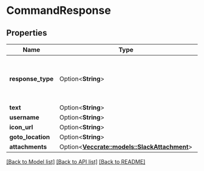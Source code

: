 # CommandResponse

## Properties

Name | Type | Description | Notes
------------ | ------------- | ------------- | -------------
**response_type** | Option<**String**> | The response type either in_channel or ephemeral | [optional]
**text** | Option<**String**> |  | [optional]
**username** | Option<**String**> |  | [optional]
**icon_url** | Option<**String**> |  | [optional]
**goto_location** | Option<**String**> |  | [optional]
**attachments** | Option<[**Vec<crate::models::SlackAttachment>**](SlackAttachment.md)> |  | [optional]

[[Back to Model list]](../README.md#documentation-for-models) [[Back to API list]](../README.md#documentation-for-api-endpoints) [[Back to README]](../README.md)


